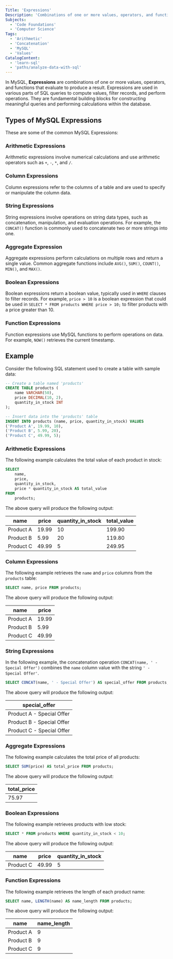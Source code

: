 ```yaml
---
Title: 'Expressions'
Description: 'Combinations of one or more values, operators, and functions that evaluate to produce a result.'
Subjects:
  - 'Code Foundations'
  - 'Computer Science'
Tags:
  - 'Arithmetic'
  - 'Concatenation'
  - 'MySQL'
  - 'Values'
CatalogContent:
  - 'learn-sql'
  - 'paths/analyze-data-with-sql'
---
```


In MySQL, **Expressions** are combinations of one or more values, operators, and functions that evaluate to produce a result. Expressions are used in various parts of SQL queries to compute values, filter records, and perform operations. They are fundamental building blocks for constructing meaningful queries and performing calculations within the database.

## Types of MySQL Expressions

These are some of the common MySQL Expressions:

### Arithmetic Expressions

Arithmetic expressions involve numerical calculations and use arithmetic operators such as `+`, `-`, `*`, and `/`.

### Column Expressions

Column expressions refer to the columns of a table and are used to specify or manipulate the column data.

### String Expressions

String expressions involve operations on string data types, such as concatenation, manipulation, and evaluation operations. For example, the `CONCAT()` function is commonly used to concatenate two or more strings into one.

### Aggregate Expression

Aggregate expressions perform calculations on multiple rows and return a single value. Common aggregate functions include `AVG()`, `SUM()`, `COUNT()`, `MIN()`, and `MAX()`.

### Boolean Expressions

Boolean expressions return a boolean value, typically used in `WHERE` clauses to filter records. For example, `price > 10` is a boolean expression that could be used in `SELECT * FROM products WHERE price > 10;` to filter products with a price greater than 10.

### Function Expressions

Function expressions use MySQL functions to perform operations on data. For example, `NOW()` retrieves the current timestamp.

## Example

Consider the following SQL statement used to create a table with sample data:

```sql
-- Create a table named 'products'
CREATE TABLE products (
    name VARCHAR(50),
    price DECIMAL(10, 2),
    quantity_in_stock INT
);

-- Insert data into the 'products' table
INSERT INTO products (name, price, quantity_in_stock) VALUES
('Product A', 19.99, 10),
('Product B', 5.99, 20),
('Product C', 49.99, 5);
```

### Arithmetic Expressions

The following example calculates the total value of each product in stock:

```sql
SELECT
    name,
    price,
    quantity_in_stock,
    price * quantity_in_stock AS total_value
FROM
    products;
```

The above query will produce the following output:

| name      | price | quantity_in_stock | total_value |
| --------- | ----- | ----------------- | ----------- |
| Product A | 19.99 | 10                | 199.90      |
| Product B | 5.99  | 20                | 119.80      |
| Product C | 49.99 | 5                 | 249.95      |

### Column Expressions

The following example retrieves the `name` and `price` columns from the `products` table:

```sql
SELECT name, price FROM products;
```

The above query will produce the following output:

| name      | price |
| --------- | ----- |
| Product A | 19.99 |
| Product B | 5.99  |
| Product C | 49.99 |

### String Expressions

In the following example, the concatenation operation `CONCAT(name, ' - Special Offer')` combines the `name` column value with the string `' - Special Offer'`.

```sql
SELECT CONCAT(name, ' - Special Offer') AS special_offer FROM products;
```

The above query will produce the following output:

| special_offer             |
| ------------------------- |
| Product A - Special Offer |
| Product B - Special Offer |
| Product C - Special Offer |

### Aggregate Expressions

The following example calculates the total price of all products:

```sql
SELECT SUM(price) AS total_price FROM products;
```

The above query will produce the following output:

| total_price |
| ----------- |
| 75.97       |

### Boolean Expressions

The following example retrieves products with low stock:

```sql
SELECT * FROM products WHERE quantity_in_stock < 10;
```

The above query will produce the following output:

| name      | price | quantity_in_stock |
| --------- | ----- | ----------------- |
| Product C | 49.99 | 5                 |

### Function Expressions

The following example retrieves the length of each product name:

```sql
SELECT name, LENGTH(name) AS name_length FROM products;
```

The above query will produce the following output:

| name      | name_length |
| --------- | ----------- |
| Product A | 9           |
| Product B | 9           |
| Product C | 9           |
